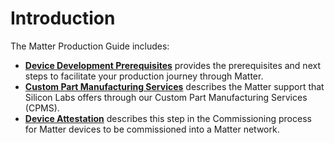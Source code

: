 # Introduction

The Matter Production Guide includes:

- [**Device Development Prerequisites**](/matter/<docspace-docleaf-version>/matter-device-dev-prereqs) provides the prerequisites and next steps to facilitate your production journey through Matter.
- [**Custom Part Manufacturing Services**](/matter/<docspace-docleaf-version>/matter-using-cpms) describes the Matter support that Silicon Labs offers through our Custom Part Manufacturing Services (CPMS).
- [**Device Attestation**](/matter/<docspace-docleaf-version>/matter-device-attestation) describes this step in the Commissioning process for Matter devices to be commissioned into a Matter network.

